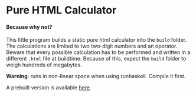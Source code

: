 # Pure HTML Calculator

#### Because why not?

This little program builds a static pure html calculator into the `build` folder. The calculations are limited to two two-digit numbers and an operator. Beware that every possible calculation has to be performed and written in a different `.html` file at buildtime. Because of this, expect the `build` folder to weigh hundreds of megabytes.

**Warning**: runs in non-linear space when using runhaskell. Compile it first.

A prebuilt version is available [here](http://fgaz.github.io/pure-html-calc).
